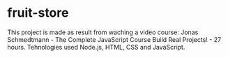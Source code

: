 # fruit-store
This project is made as result from waching a video course: Jonas Schmedtmann - The Complete JavaScript Course Build Real Projects! - 27 hours. Tehnologies used Node.js, HTML, CSS and JavaScript. 
